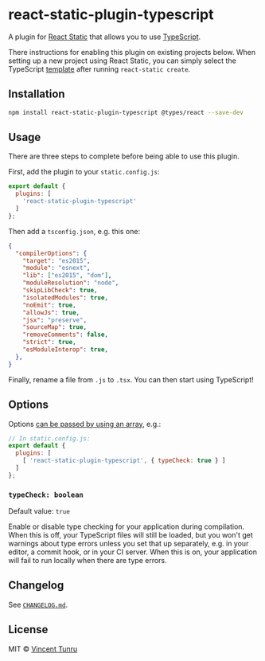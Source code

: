 react-static-plugin-typescript
======
A plugin for [React Static](https://react-static.js.org/) that allows you to use [TypeScript](https://www.typescriptlang.org/).

There instructions for enabling this plugin on existing projects below. When setting up a new project using React Static, you can simply select the TypeScript [template](https://github.com/nozzle/react-static/tree/master/packages/react-static/templates) after running `react-static create`.

## Installation

```bash
npm install react-static-plugin-typescript @types/react --save-dev
```

## Usage

There are three steps to complete before being able to use this plugin.

First, add the plugin to your `static.config.js`:

```javascript
export default {
  plugins: [
    'react-static-plugin-typescript'
  ]
};
```

Then add a `tsconfig.json`, e.g. this one:

```json
{
  "compilerOptions": {
    "target": "es2015",
    "module": "esnext",
    "lib": ["es2015", "dom"],
    "moduleResolution": "node",
    "skipLibCheck": true,
    "isolatedModules": true,
    "noEmit": true,
    "allowJs": true,
    "jsx": "preserve",
    "sourceMap": true,
    "removeComments": false,
    "strict": true,
    "esModuleInterop": true,
  },
}
```

Finally, rename a file from `.js` to `.tsx`. You can then start using TypeScript!

## Options

Options [can be passed by using an array](https://github.com/nozzle/react-static/tree/master/docs/plugins#plugin-options), e.g.:

```javascript
// In static.config.js:
export default {
  plugins: [
    [ 'react-static-plugin-typescript', { typeCheck: true } ]
  ]
};
```

### `typeCheck: boolean`

Default value: `true`

Enable or disable type checking for your application during compilation. When this is off, your TypeScript files will still be loaded, but you won't get warnings about type errors unless you set that up separately, e.g. in your editor, a commit hook, or in your CI server. When this is on, your application will fail to run locally when there are type errors.

## Changelog

See [`CHANGELOG.md`](https://gitlab.com/Vinnl/react-static-plugin-typescript/blob/master/CHANGELOG.md).

## License

MIT © [Vincent Tunru](https://vincenttunru.com)
